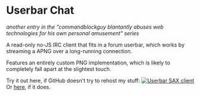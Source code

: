 # Userbar Chat
*another entry in the "commandblockguy blantantly abuses web technologies for his own personal amusement" series*

A read-only no-JS IRC client that fits in a forum userbar, which works by streaming a APNG over a long-running connection.

Features an entirely custom PNG implementation, which is likely to completely fall apart at the slightest touch.

Try it out here, if GitHub doesn't try to rehost my stuff:
[![Userbar SAX client](https://commandblockguy.xyz/ub/sax.png)](https://commandblockguy.xyz/ub/button)
Or [here](https://commandblockguy.xyz/ub), if it does.
